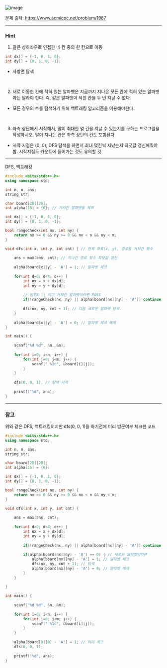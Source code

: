 ![image](https://github.com/user-attachments/assets/5b7fa5bc-9f43-4504-b6ba-e022d0af1ab3)

문제 출처: https://www.acmicpc.net/problem/1987

---

### Hint

1. 말은 상하좌우로 인접한 네 칸 중의 한 칸으로 이동

```cpp
int dx[] = {-1, 0, 1, 0}; 
int dy[] = {0, 1, 0, -1};
```

- 사방면 탐색

&nbsp;

2. 새로 이동한 칸에 적혀 있는 알파벳은 지금까지 지나온 모든 칸에 적혀 있는 알파벳과는 달라야 한다. 즉, 같은 알파벳이 적힌 칸을 두 번 지날 수 없다.

- 모든 경우의 수를 탐색하기 위해 백트래킹 알고리즘을 이용해야한다.

&nbsp;

3. 좌측 상단에서 시작해서, 말이 최대한 몇 칸을 지날 수 있는지를 구하는 프로그램을 작성하시오. 말이 지나는 칸은 좌측 상단의 칸도 포함된다.
- 시작 지점은 (0, 0), DFS 탐색을 하면서 최대 몇칸씩 지났는지 최댓값 갱신해줘야함. 시작지점도 카운트에 들어가는 것도 유의할 것

---

DFS, 백트래킹

```cpp
#include <bits/stdc++.h>
using namespace std;

int n, m, ans;
string str;

char board[20][20];
int alpha[26] = {0}; // 거쳐간 알파벳을 체크

int dx[] = {-1, 0, 1, 0}; 
int dy[] = {0, 1, 0, -1};

bool rangeCheck(int nx, int ny) {
    return nx >= 0 && ny >= 0 && nx < n && ny < m;    
}

void dfs(int x, int y, int cnt) { // 현재 좌표(x, y), 경로를 거쳐간 횟수 
    
    ans = max(ans, cnt); // 지나간 경로 횟수 최댓값 갱신
    
    alpha[board[x][y] - 'A'] = 1; // 알파벳 체크
    
    for(int d=0; d<4; d++) {
        int nx = x + dx[d];
        int ny = y + dy[d];
        
        // 범위X || 이미 거쳐간 알파벳이라면 PASS
        if(!rangeCheck(nx, ny) || alpha[board[nx][ny] - 'A']) continue;
        
        dfs(nx, ny, cnt + 1); // 다음 새로운 알파벳 탐색.
    }
    
    alpha[board[x][y] - 'A'] = 0; // 알파벳 체크 해제
}

int main() {
    
    scanf("%d %d", &n, &m);
    
    for(int i=0; i<n; i++) {
        for(int j=0; j<m; j++) {
            scanf(" %1c", &board[i][j]);
        }
    }
    
    dfs(0, 0, 1); // 탐색 시작
    
    printf("%d", ans);
}
```

---

### 참고

위와 같은 DFS, 백트래킹이지만 dfs(0, 0, 1)을 하기전에 미리 방문여부 체크한 코드

```cpp
#include <bits/stdc++.h>
using namespace std;

int n, m, ans;
string str;

char board[20][20];
int alpha[26] = {0};

int dx[] = {-1, 0, 1, 0}; 
int dy[] = {0, 1, 0, -1};

bool rangeCheck(int nx, int ny) {
    return nx >= 0 && ny >= 0 && nx < n && ny < m;    
}

void dfs(int x, int y, int cnt) {
    
    ans = max(ans, cnt);
    
    for(int d=0; d<4; d++) {
        int nx = x + dx[d];
        int ny = y + dy[d];
        
        if(!rangeCheck(nx, ny) || alpha[board[nx][ny] - 'A']) continue;
        
        if(alpha[board[nx][ny] - 'A'] == 0) { // 새로운 알파벳이라면
            alpha[board[nx][ny] - 'A'] = 1; // 알파벳 체크
            dfs(nx, ny, cnt + 1); // 탐색
            alpha[board[nx][ny] - 'A'] = 0; // 알파벳 해제
        }
    }
    
}

int main() {
    
    scanf("%d %d", &n, &m);
    
    for(int i=0; i<n; i++) {
        for(int j=0; j<m; j++) {
            scanf(" %1c", &board[i][j]);
        }
    }
    
    alpha[board[0][0] - 'A'] = 1; // 미리 체크
    dfs(0, 0, 1);
    
    printf("%d", ans);
}
```